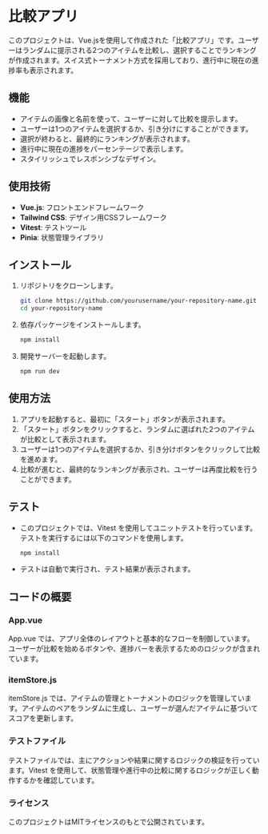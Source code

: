 # 比較アプリ

このプロジェクトは、Vue.jsを使用して作成された「比較アプリ」です。ユーザーはランダムに提示される2つのアイテムを比較し、選択することでランキングが作成されます。スイス式トーナメント方式を採用しており、進行中に現在の進捗率も表示されます。

## 機能

- アイテムの画像と名前を使って、ユーザーに対して比較を提示します。
- ユーザーは1つのアイテムを選択するか、引き分けにすることができます。
- 選択が終わると、最終的にランキングが表示されます。
- 進行中に現在の進捗をパーセンテージで表示します。
- スタイリッシュでレスポンシブなデザイン。

## 使用技術

- **Vue.js**: フロントエンドフレームワーク
- **Tailwind CSS**: デザイン用CSSフレームワーク
- **Vitest**: テストツール
- **Pinia**: 状態管理ライブラリ

## インストール

1. リポジトリをクローンします。

   ```bash
   git clone https://github.com/yourusername/your-repository-name.git
   cd your-repository-name

2. 依存パッケージをインストールします。

   ```bash
   npm install

3. 開発サーバーを起動します。

   ```bash
   npm run dev

## 使用方法

1. アプリを起動すると、最初に「スタート」ボタンが表示されます。
2. 「スタート」ボタンをクリックすると、ランダムに選ばれた2つのアイテムが比較として表示されます。
3. ユーザーは1つのアイテムを選択するか、引き分けボタンをクリックして比較を進めます。
4. 比較が進むと、最終的なランキングが表示され、ユーザーは再度比較を行うことができます。

## テスト

- このプロジェクトでは、Vitest を使用してユニットテストを行っています。テストを実行するには以下のコマンドを使用します。

   ```bash
   npm install

- テストは自動で実行され、テスト結果が表示されます。
  
##  コードの概要
### App.vue
 App.vue では、アプリ全体のレイアウトと基本的なフローを制御しています。ユーザーが比較を始めるボタンや、進捗バーを表示するためのロジックが含まれています。

### itemStore.js
 itemStore.js では、アイテムの管理とトーナメントのロジックを管理しています。アイテムのペアをランダムに生成し、ユーザーが選んだアイテムに基づいてスコアを更新します。

### テストファイル
 テストファイルでは、主にアクションや結果に関するロジックの検証を行っています。Vitest を使用して、状態管理や進行中の比較に関するロジックが正しく動作するかを確認しています。

### ライセンス
 このプロジェクトはMITライセンスのもとで公開されています。